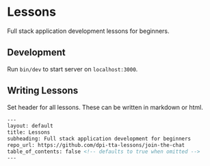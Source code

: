 # Lessons

Full stack application development lessons for beginners.

## Development

Run `bin/dev` to start server on `localhost:3000`.

## Writing Lessons

Set header for all lessons. These can be written in markdown or html.

```html
---
layout: default
title: Lessons
subheading: Full stack application development for beginners
repo_url: https://github.com/dpi-tta-lessons/join-the-chat
table_of_contents: false <!-- defaults to true when omitted -->
---
```

